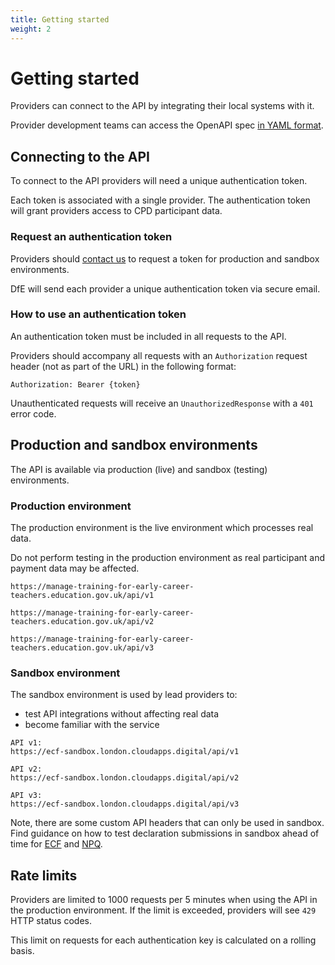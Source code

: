 ```yaml
---
title: Getting started
weight: 2
---
```


# Getting started

Providers can connect to the API by integrating their local systems with it. 

Provider development teams can access the OpenAPI spec [in YAML format](/lead-providers/api-docs/v1/api_spec.yml).

## Connecting to the API

To connect to the API providers will need a unique authentication token.

Each token is associated with a single provider. The authentication token will grant providers access to CPD participant data. 

### Request an authentication token

Providers should [contact us](/api-reference/help) to request a token for production and sandbox environments.

DfE will send each provider a unique authentication token via secure email. 

### How to use an authentication token

An authentication token must be included in all requests to the API. 

Providers should accompany all requests with an `Authorization` request header (not as part of the URL) in the following format: 

```
Authorization: Bearer {token}
```

Unauthenticated requests will receive an `UnauthorizedResponse` with a `401` error code.

## Production and sandbox environments

The API is available via production (live) and sandbox (testing) environments.

### Production environment

The production environment is the live environment which processes real data. 

Do not perform testing in the production environment as real participant and payment data may be affected.

```
https://manage-training-for-early-career-teachers.education.gov.uk/api/v1
```

```
https://manage-training-for-early-career-teachers.education.gov.uk/api/v2
```

```
https://manage-training-for-early-career-teachers.education.gov.uk/api/v3
```

### Sandbox environment

The sandbox environment is used by lead providers to: 

* test API integrations without affecting real data 
* become familiar with the service

```
API v1: 
https://ecf-sandbox.london.cloudapps.digital/api/v1
```

```
API v2:
https://ecf-sandbox.london.cloudapps.digital/api/v2
```

```
API v3: 
https://ecf-sandbox.london.cloudapps.digital/api/v3
```

Note, there are some custom API headers that can only be used in sandbox. Find guidance on how to test declaration submissions in sandbox ahead of time for [ECF](/api-reference/ecf) and [NPQ](/api-reference/npq). 

## Rate limits

Providers are limited to 1000 requests per 5 minutes when using the API in the production environment. If the limit is exceeded, providers will see `429` HTTP status codes.

This limit on requests for each authentication key is calculated on a rolling basis. 
